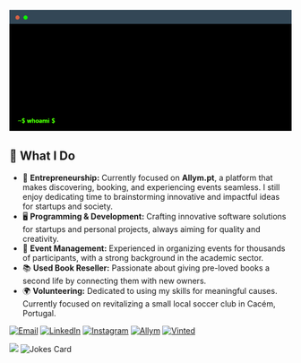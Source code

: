 ![Terminal-style intro](https://github.com/tomas-antunes/tomas-antunes/blob/main/terminal.gif)

## 🚀 What I Do

- 🤝 **Entrepreneurship:** Currently focused on **Allym.pt**, a platform that makes discovering, booking, and experiencing events seamless. I still enjoy dedicating time to brainstorming innovative and impactful ideas for startups and society.
- 🖥️ **Programming & Development:** Crafting innovative software solutions for startups and personal projects, always aiming for quality and creativity.
- 🎉 **Event Management:** Experienced in organizing events for thousands of participants, with a strong background in the academic sector.
- 📚 **Used Book Reseller:** Passionate about giving pre-loved books a second life by connecting them with new owners.
- 🌍 **Volunteering:** Dedicated to using my skills for meaningful causes. Currently focused on revitalizing a small local soccer club in Cacém, Portugal.


[![Email](https://img.shields.io/badge/Email-D14836?style=for-the-badge&logo=gmail&logoColor=white)](mailto:tomas.antunes@gmail.com) [![LinkedIn](https://img.shields.io/badge/LinkedIn-0A66C2?style=for-the-badge&logo=linkedin&logoColor=white)](https://linkedin.com/in/tomasantunes) [![Instagram](https://img.shields.io/badge/Instagram-E4405F?style=for-the-badge&logo=instagram&logoColor=white)](https://instagram.com/antunestomas) [![Allym](https://img.shields.io/badge/Allym-D5006D?style=for-the-badge&logoColor=white)](https://allym.pt) [![Vinted](https://img.shields.io/badge/Vinted-4CAF50?style=for-the-badge&logoColor=white)](https://www.vinted.pt/member/69876706)



<img src="https://i.imgflip.com/9bdioy.gif" width="300">
  <!-- HTML -->
<img src="https://readme-jokes.vercel.app/api" alt="Jokes Card" />
